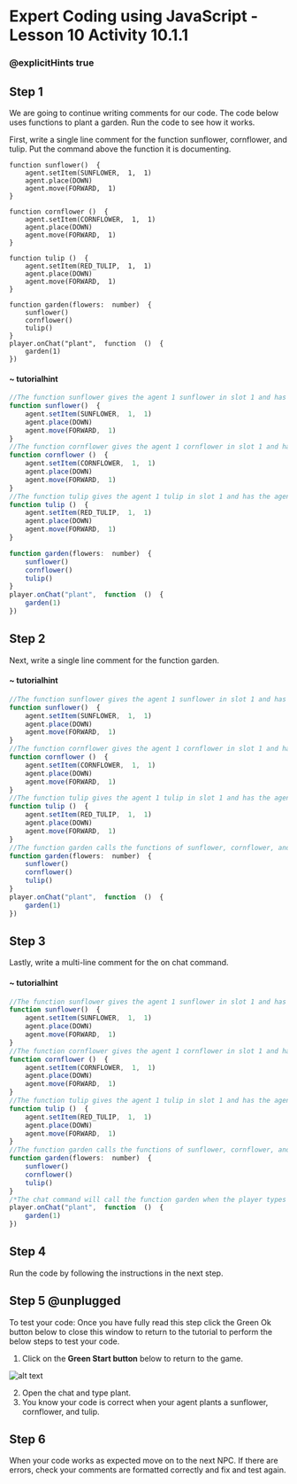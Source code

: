# Expert Coding using JavaScript - Lesson 10 Activity 10.1.1
### @explicitHints true

## Step 1

We are going to continue writing comments for our code.  The code below uses functions to plant a garden.  Run the code to see how it works. 

First, write a single line comment for the function sunflower, cornflower, and tulip. Put the command above the function it is documenting. 

```template
function sunflower()  {
	agent.setItem(SUNFLOWER,  1,  1)
	agent.place(DOWN)	
	agent.move(FORWARD,  1)
}

function cornflower ()  {
	agent.setItem(CORNFLOWER,  1,  1)
	agent.place(DOWN)
	agent.move(FORWARD,  1)
}

function tulip ()  {
	agent.setItem(RED_TULIP,  1,  1)
	agent.place(DOWN)
	agent.move(FORWARD,  1)
}

function garden(flowers:  number)  {
	sunflower()
	cornflower()
	tulip()
}
player.onChat("plant",  function  ()  {
	garden(1)
})
```

#### ~ tutorialhint

```javascript
//The function sunflower gives the agent 1 sunflower in slot 1 and has the agent place it down and then move forward by 1. 
function sunflower()  {
	agent.setItem(SUNFLOWER,  1,  1)
	agent.place(DOWN)	
	agent.move(FORWARD,  1)
}
//The function cornflower gives the agent 1 cornflower in slot 1 and has the agent place it down and then move forward by 1. 
function cornflower ()  {
	agent.setItem(CORNFLOWER,  1,  1)
	agent.place(DOWN)
	agent.move(FORWARD,  1)
}
//The function tulip gives the agent 1 tulip in slot 1 and has the agent place it down and then move forward by 1. 
function tulip ()  {
	agent.setItem(RED_TULIP,  1,  1)
	agent.place(DOWN)
	agent.move(FORWARD,  1)
}

function garden(flowers:  number)  {
	sunflower()
	cornflower()
	tulip()
}
player.onChat("plant",  function  ()  {
	garden(1)
})
```

## Step 2

Next, write a single line comment for the function garden. 

#### ~ tutorialhint

```javascript
//The function sunflower gives the agent 1 sunflower in slot 1 and has the agent place it down and then move forward by 1. 
function sunflower()  {
	agent.setItem(SUNFLOWER,  1,  1)
	agent.place(DOWN)	
	agent.move(FORWARD,  1)
}
//The function cornflower gives the agent 1 cornflower in slot 1 and has the agent place it down and then move forward by 1. 
function cornflower ()  {
	agent.setItem(CORNFLOWER,  1,  1)
	agent.place(DOWN)
	agent.move(FORWARD,  1)
}
//The function tulip gives the agent 1 tulip in slot 1 and has the agent place it down and then move forward by 1. 
function tulip ()  {
	agent.setItem(RED_TULIP,  1,  1)
	agent.place(DOWN)
	agent.move(FORWARD,  1)
}
//The function garden calls the functions of sunflower, cornflower, and tulip. 
function garden(flowers:  number)  {
	sunflower()
	cornflower()
	tulip()
}
player.onChat("plant",  function  ()  {
	garden(1)
})
```

## Step 3

Lastly, write a multi-line comment for the on chat command.  

#### ~ tutorialhint

```javascript
//The function sunflower gives the agent 1 sunflower in slot 1 and has the agent place it down and then move forward by 1. 
function sunflower()  {
	agent.setItem(SUNFLOWER,  1,  1)
	agent.place(DOWN)	
	agent.move(FORWARD,  1)
}
//The function cornflower gives the agent 1 cornflower in slot 1 and has the agent place it down and then move forward by 1. 
function cornflower ()  {
	agent.setItem(CORNFLOWER,  1,  1)
	agent.place(DOWN)
	agent.move(FORWARD,  1)
}
//The function tulip gives the agent 1 tulip in slot 1 and has the agent place it down and then move forward by 1. 
function tulip ()  {
	agent.setItem(RED_TULIP,  1,  1)
	agent.place(DOWN)
	agent.move(FORWARD,  1)
}
//The function garden calls the functions of sunflower, cornflower, and tulip. 
function garden(flowers:  number)  {
	sunflower()
	cornflower()
	tulip()
}
/*The chat command will call the function garden when the player types plant in the chat.  When the function garden is called, it calls the functions sunflower, cornflower, and tulip and has the agent plant all 3 flowers. */
player.onChat("plant",  function  ()  {
	garden(1)
})
```

## Step 4

Run the code by following the instructions in the next step.

## Step 5 @unplugged

To test your code:
Once you have fully read this step click the Green Ok button below to close this window to return to the tutorial to perform the below steps to test your code.

1. Click on the **Green Start button** below to return to the game.

  

![alt text](https://expertjs.codingcredentials.com/Lesson1/1.1/1.JPG?raw=true  "Start")

2. Open the chat and type plant.  
3. You know your code is correct when your agent plants a sunflower, cornflower, and tulip.  


## Step 6

When your code works as expected move on to the next NPC.
If there are errors, check your comments are formatted correctly and fix and test again.